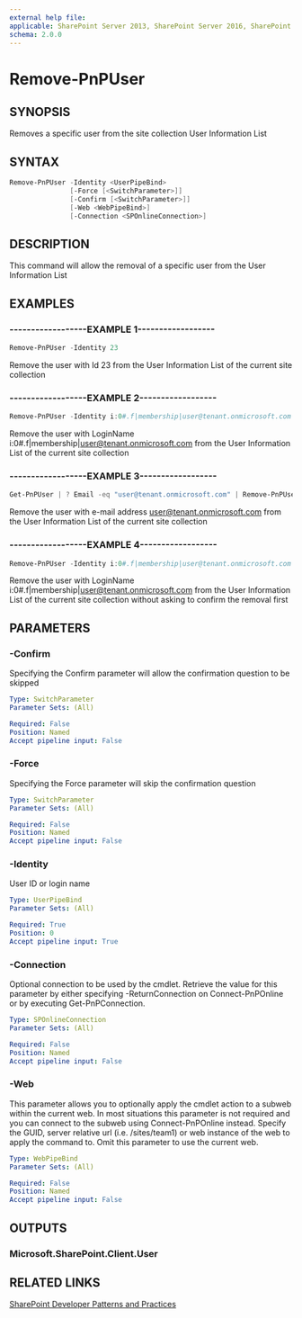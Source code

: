 ```yaml
---
external help file:
applicable: SharePoint Server 2013, SharePoint Server 2016, SharePoint Server 2019, SharePoint Online
schema: 2.0.0
---
```

# Remove-PnPUser

## SYNOPSIS
Removes a specific user from the site collection User Information List

## SYNTAX 

```powershell
Remove-PnPUser -Identity <UserPipeBind>
               [-Force [<SwitchParameter>]]
               [-Confirm [<SwitchParameter>]]
               [-Web <WebPipeBind>]
               [-Connection <SPOnlineConnection>]
```

## DESCRIPTION
This command will allow the removal of a specific user from the User Information List

## EXAMPLES

### ------------------EXAMPLE 1------------------
```powershell
Remove-PnPUser -Identity 23
```

Remove the user with Id 23 from the User Information List of the current site collection

### ------------------EXAMPLE 2------------------
```powershell
Remove-PnPUser -Identity i:0#.f|membership|user@tenant.onmicrosoft.com
```

Remove the user with LoginName i:0#.f|membership|user@tenant.onmicrosoft.com from the User Information List of the current site collection

### ------------------EXAMPLE 3------------------
```powershell
Get-PnPUser | ? Email -eq "user@tenant.onmicrosoft.com" | Remove-PnPUser
```

Remove the user with e-mail address user@tenant.onmicrosoft.com from the User Information List of the current site collection

### ------------------EXAMPLE 4------------------
```powershell
Remove-PnPUser -Identity i:0#.f|membership|user@tenant.onmicrosoft.com -Confirm:$false
```

Remove the user with LoginName i:0#.f|membership|user@tenant.onmicrosoft.com from the User Information List of the current site collection without asking to confirm the removal first

## PARAMETERS

### -Confirm
Specifying the Confirm parameter will allow the confirmation question to be skipped

```yaml
Type: SwitchParameter
Parameter Sets: (All)

Required: False
Position: Named
Accept pipeline input: False
```

### -Force
Specifying the Force parameter will skip the confirmation question

```yaml
Type: SwitchParameter
Parameter Sets: (All)

Required: False
Position: Named
Accept pipeline input: False
```

### -Identity
User ID or login name

```yaml
Type: UserPipeBind
Parameter Sets: (All)

Required: True
Position: 0
Accept pipeline input: True
```

### -Connection
Optional connection to be used by the cmdlet. Retrieve the value for this parameter by either specifying -ReturnConnection on Connect-PnPOnline or by executing Get-PnPConnection.

```yaml
Type: SPOnlineConnection
Parameter Sets: (All)

Required: False
Position: Named
Accept pipeline input: False
```

### -Web
This parameter allows you to optionally apply the cmdlet action to a subweb within the current web. In most situations this parameter is not required and you can connect to the subweb using Connect-PnPOnline instead. Specify the GUID, server relative url (i.e. /sites/team1) or web instance of the web to apply the command to. Omit this parameter to use the current web.

```yaml
Type: WebPipeBind
Parameter Sets: (All)

Required: False
Position: Named
Accept pipeline input: False
```

## OUTPUTS

### Microsoft.SharePoint.Client.User

## RELATED LINKS

[SharePoint Developer Patterns and Practices](https://aka.ms/sppnp)